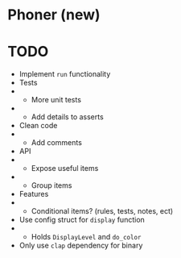 # Phoner (new)

# TODO

- Implement `run` functionality
- Tests
- - More unit tests
- - Add details to asserts
- Clean code
- - Add comments
- API
- - Expose useful items
- - Group items
- Features
- - Conditional items? (rules, tests, notes, ect)
- Use config struct for `display` function
- - Holds `DisplayLevel` and `do_color`
- Only use `clap` dependency for binary
